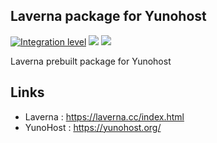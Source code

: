 Laverna package for Yunohost
-------------

[![Integration level](https://dash.yunohost.org/integration/laverna.svg)](https://dash.yunohost.org/appci/app/laverna) ![](https://ci-apps.yunohost.org/ci/badges/laverna.status.svg) ![](https://ci-apps.yunohost.org/ci/badges/laverna.maintain.svg)

Laverna prebuilt package for Yunohost

Links
-------------
- Laverna : https://laverna.cc/index.html
- YunoHost : https://yunohost.org/
